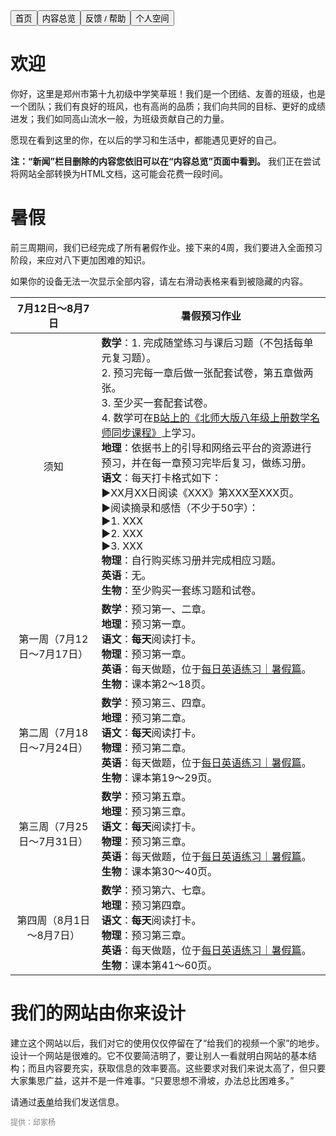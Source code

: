 <link rel="stylesheet" type="text/css" href="style.css">

<div class="btn-group">
<a href="https://zz19z-2021-2.github.io/"><button class="button">首页</button></a><a href="https://zz19z-2021-2.github.io/overview.html"><button class="button">内容总览</button></a><a href="https://zz19z-2021-2.github.io/feedback.html"><button class="button">反馈 / 帮助</button></a><a href="https://zz19z-2021-2.github.io/Spaces/spaces.html"><button class="button">个人空间</button></a>
</div>

<p style="clear:both"></p>


# 欢迎

你好，这里是郑州市第十九初级中学笑草班！我们是一个团结、友善的班级，也是一个团队；我们有良好的班风，也有高尚的品质；我们向共同的目标、更好的成绩进发；我们如同高山流水一般，为班级贡献自己的力量。

愿现在看到这里的你，在以后的学习和生活中，都能遇见更好的自己。

**注：“新闻”栏目删除的内容您依旧可以在“内容总览”页面中看到。** 我们正在尝试将网站全部转换为HTML文档，这可能会花费一段时间。

# 暑假

前三周期间，我们已经完成了所有暑假作业。接下来的4周，我们要进入全面预习阶段，来应对八下更加困难的知识。

如果你的设备无法一次显示全部内容，请左右滑动表格来看到被隐藏的内容。

|      7月12日～8月7日       | 暑假预习作业                                                 |
| :------------------------: | ------------------------------------------------------------ |
|            须知            | **数学**：1. 完成随堂练习与课后习题（不包括每单元复习题）。<br />2. 预习完每一章后做一张配套试卷，第五章做两张。<br />3. 至少买一套配套试卷。<br />4. 数学可在[B站上的《北师大版八年级上册数学名师同步课程》](https://www.bilibili.com/video/BV1uS4y1d7vf)上学习。<br />**地理**：依据书上的引导和网络云平台的资源进行预习，并在每一章预习完毕后复习，做练习册。<br />**语文**：每天打卡格式如下：<br />▶️XX月XX日阅读《XXX》第XXX至XXX页。<br />▶️阅读摘录和感悟（不少于50字）：<br />▶️1. XXX<br />▶️2. XXX<br />▶️3. XXX<br />**物理**：自行购买练习册并完成相应习题。<br />**英语**：无。<br />**生物**：至少购买一套练习题和试卷。 |
| 第一周（7月12日～7月17日） | **数学**：预习第一、二章。<br />**地理**：预习第一章。<br />**语文**：**每天**阅读打卡。<br />**物理**：预习第一章。<br />**英语**：每天做题，位于[每日英语练习｜暑假篇](https://zz19z-2021-2.github.io/七年级下册｜暑假英语练习.html)。<br />**生物**：课本第2～18页。 |
| 第二周（7月18日～7月24日） | **数学**：预习第三、四章。<br />**地理**：预习第二章。<br />**语文**：**每天**阅读打卡。<br />**物理**：预习第二章。<br />**英语**：每天做题，位于[每日英语练习｜暑假篇](https://zz19z-2021-2.github.io/七年级下册｜暑假英语练习.html)。<br />**生物**：课本第19～29页。 |
| 第三周（7月25日～7月31日） | **数学**：预习第五章。<br />**地理**：预习第三章。<br />**语文**：**每天**阅读打卡。<br />**物理**：预习第三章。<br />**英语**：每天做题，位于[每日英语练习｜暑假篇](https://zz19z-2021-2.github.io/七年级下册｜暑假英语练习.html)。<br />**生物**：课本第30～40页。 |
|  第四周（8月1日～8月7日）  | **数学**：预习第六、七章。<br />**地理**：预习第四章。<br />**语文**：**每天**阅读打卡。<br />**物理**：预习第三章。<br />**英语**：每天做题，位于[每日英语练习｜暑假篇](https://zz19z-2021-2.github.io/七年级下册｜暑假英语练习.html)。<br />**生物**：课本第41～60页。 |

# 我们的网站由你来设计

建立这个网站以后，我们对它的使用仅仅停留在了“给我们的视频一个家”的地步。设计一个网站是很难的。它不仅要简洁明了，要让别人一看就明白网站的基本结构；而且内容要充实，获取信息的效率要高。这些要求对我们来说太高了，但只要大家集思广益，这并不是一件难事。“只要思想不滑坡，办法总比困难多。”

请通过[表单](feedback.md)给我们发送信息。
<br />

<p style="color:grey;font-size:12px;clear:both">提供：邱家杨</p>